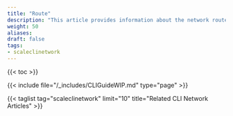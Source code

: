 ```yaml
---
title: "Route"
description: "This article provides information about the network route namespace in the TrueNAS CLI Shell. Includes command syntax and common commands."
weight: 50
aliases:
draft: false
tags:
- scaleclinetwork
---
```


{{< toc >}}



{{< include file="/_includes/CLIGuideWIP.md" type="page" >}}

{{< taglist tag="scaleclinetwork" limit="10" title="Related CLI Network Articles" >}}